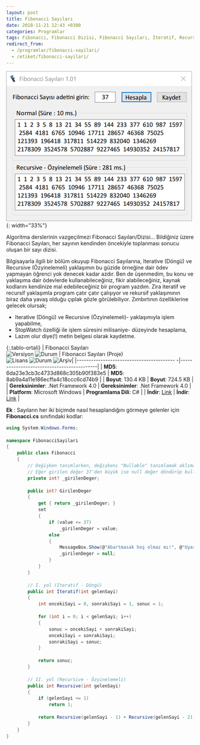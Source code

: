 ```yaml
---
layout: post
title: Fibonacci Sayıları
date: 2018-11-21 12:43 +0300
categories: Programlar
tags: Fibonacci, Fibonacci Dizisi, Fibonacci Sayıları, İteratif, Recursive
redirect_from:
  - /programlar/fibonacci-sayilari/
  - /etiket/fibonacci-sayilari/
---
```

![fibonacci-sayilari](/images/programlar/fibonacci-sayilari.png){: width="33%"}

Algoritma derslerinin vazgeçilmezi Fibonacci Sayıları/Dizisi… Bildiğiniz üzere Fibonacci Sayıları, her sayının kendinden öncekiyle toplanması sonucu oluşan bir sayı dizisi.

Bilgisayarla ilgili bir bölüm okuyup Fibonacci Sayılarına, Iterative (Döngü) ve Recursive (Özyinelemeli) yaklaşımın bu güzide örneğine dair ödev yapmayan öğrenci yok denecek kadar azdır. Ben de üşenmedim, bu konu ve yaklaşıma dair ödevlerde kullanabileceğiniz, fikir alabileceğiniz, kaynak kodlarını kendinize mal edebileceğiniz bir program yazdım. Zira iteratif ve recursif yaklaşımla program çatır çatır çalışıyor ve rekursif yaklaşımının biraz daha yavaş olduğu çıplak gözle görülebiliyor. Zımbırtının özelliklerine gelecek olursak;

- Iterative (Döngü) ve Recursive (Özyinelemeli)- yaklaşımıyla işlem yapabilme,
- StopWatch özelliği ile işlem süresini milisaniye- düzeyinde hesaplama,
- Lazım olur diye(!) metin belgesi olarak kaydetme.

{:.tablo-ortali}
| Fibonacci Sayıları <br>![Versiyon](https://img.shields.io/badge/Versiyon-1.02-blueviolet.svg?style=flat) ![Durum](https://img.shields.io/badge/Durum-Çalışıyor-success.svg?style=flat) | Fibonacci Sayıları (Proje)<br>![Lisans](https://img.shields.io/badge/Lisans-MIT-blue.svg?style=flat) ![Durum](https://img.shields.io/badge/Proje-Sonlandırıldı-lightgray.svg?style=flat) ![Arşiv](https://img.shields.io/badge/Arşiv-orange.svg?style=flat)|
|----------------------------------------- -|-------------------------------------------|
| **MD5**: 6da23e3cb3c4733d868c305b90f383e5 | **MD5**: 8ab9a4a11e186ecffa4c18ccc6cd74b9 | 
| **Boyut**:  130.4 KB                       | **Boyut**:  724.5 KB                         |
| **Gereksinimler**: .Net Framework 4.0      | **Gereksinimler**: .Net Framework 4.0     |
| **Platform**: Microsoft Windows           | **Programlama Dili**: C#                  |
| **İndir**: [Link](https://www.dropbox.com/s/3v1okk8wypnjwt4/fibonacci-sayilari.zip?dl=1)         | **İndir**: [Link](https://www.dropbox.com/s/s1g8ors6gd6s4o8/fibonacci-sayilari-proje.zip?dl=1)                      |

**Ek** : Sayıların her iki biçimde nasıl hesaplandığını görmeye gelenler için **Fibonacci.cs** sınıfındaki kodlar:

```csharp
using System.Windows.Forms;
 
namespace FibonacciSayilari
{
    public class Fibonacci
    {
        // Değişken tanımlarken, değişkeni "Nullable" tanımlamak aklıma geldi.
        // Eğer girilen değer 37'den büyük ise null değer döndürüp kullanıcıya boş Textbox göster.
        private int? _girilenDeger;
 
        public int? GirilenDeger
        {
            get { return _girilenDeger; }
            set
            {
                if (value <= 37)
                    _girilenDeger = value;
                else
                {
                    MessageBox.Show(@"Abartmasak hoş olmaz mı!", @"Uyarı", MessageBoxButtons.OK, MessageBoxIcon.Warning);
                    _girilenDeger = null;
                }
            }
        }
 
        // I. yol (Iteratif - Döngü)
        public int Iteratif(int gelenSayi)
        {
            int oncekiSayi = 0, sonrakiSayi = 1, sonuc = 1;
 
            for (int i = 0; i < gelenSayi; i++)
            {
                sonuc = oncekiSayi + sonrakiSayi;
                oncekiSayi = sonrakiSayi;
                sonrakiSayi = sonuc;
            }
 
            return sonuc;
        }
 
        // II. yol (Recursive - Özyinelemeli)
        public int Recursive(int gelenSayi)
        {
            if (gelenSayi <= 1)
                return 1;
 
            return Recursive(gelenSayi - 1) + Recursive(gelenSayi - 2);
        }
    }
}
```